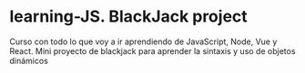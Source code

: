 # learning-JS. BlackJack project
Curso con todo lo que voy a ir aprendiendo de JavaScript, Node, Vue y React.
Mini proyecto de blackjack para aprender la sintaxis y uso de objetos dinámicos
